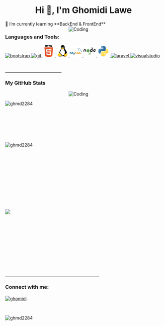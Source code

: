 <h1 align="center">Hi 👋, I'm Ghomidi Lawe </h1> 🌱 I’m currently learning **BackEnd & FrontEnd** <img align="right" alt="Coding" width="300" src="https://i.pinimg.com/originals/81/17/8b/81178b47a8598f0c81c4799f2cdd4057.gif">
<br>
<h3 align="left">Languages and Tools:</h3>
<p align="left">
  <a href="https://getbootstrap.com" target="_blank" rel="noreferrer">
    <img src="https://upload.wikimedia.org/wikipedia/commons/thumb/b/b2/Bootstrap_logo.svg/2560px-Bootstrap_logo.svg.png" alt="bootstrap" width="40"  />
  </a>
  <a href="https://git-scm.com/" target="_blank" rel="noreferrer">
    <img src="https://www.vectorlogo.zone/logos/git-scm/git-scm-icon.svg" alt="git" width="40" height="40" />
  </a>
  <a href="https://www.w3.org/html/" target="_blank" rel="noreferrer">
    <img src="https://raw.githubusercontent.com/devicons/devicon/master/icons/html5/html5-original-wordmark.svg" alt="html5" width="40" height="40" />
  </a>
  <a href="https://www.linux.org/" target="_blank" rel="noreferrer">
    <img src="https://raw.githubusercontent.com/devicons/devicon/master/icons/linux/linux-original.svg" alt="linux" width="40" height="40" />
  </a>
  <a href="https://www.mysql.com/" target="_blank" rel="noreferrer">
    <img src="https://raw.githubusercontent.com/devicons/devicon/master/icons/mysql/mysql-original-wordmark.svg" alt="mysql" width="40" height="40" />
  </a>
  <a href="https://nodejs.org" target="_blank" rel="noreferrer">
    <img src="https://raw.githubusercontent.com/devicons/devicon/master/icons/nodejs/nodejs-original-wordmark.svg" alt="nodejs" width="40" height="40" />
  </a>
  <a href="https://www.python.org" target="_blank" rel="noreferrer">
    <img src="https://raw.githubusercontent.com/devicons/devicon/master/icons/python/python-original.svg" alt="python" width="40" height="40" />
  </a>
  <a href="https://laravel.com" target="_blank" rel="noreferrer">
    <img src="https://laravel.com/img/logomark.min.svg" alt="laravel" width="40" height="40" />
  </a>
    <a href="https://www.visualstudio.com" target="_blank" rel="noreferrer">
    <img src="https://1000logos.net/wp-content/uploads/2023/04/Visual-Studio-logo.png" alt="visualstudio" height="40" />
  </a>
   
</p>
<br>
<hr width="36%">
<h3>My GitHub Stats</h3>
<img align="right" alt="Coding" width="300" src="https://cdn.dribbble.com/users/1277312/screenshots/14733298/media/39b1045e593737587dd60e42c8422d1f.gif">
<br>
<p>
  <img align="left" src="https://github-readme-stats.vercel.app/api/top-langs?username=ghmd2284&show_icons=true&theme=dark&locale=en&layout=compact" alt="ghmd2284" />
</p>
<br>
<br>
<br>
<br>
<br>
<br>
<br>
<p>&nbsp; <img align="left" src="https://github-readme-stats.vercel.app/api?username=ghmd2284&show_icons=true&theme=dark&locale=en" alt="ghmd2284" />
</p>
<br>
<br>
<br>
<br>
<br>
<br>
<br>
<br>
<br>
<br>
<p>
  <picture>
  <source
    srcset="https://github-readme-stats.vercel.app/api?username=ghmd2284&show_icons=true&theme=dark"
    media="(prefers-color-scheme: dark)"
  />
  <source
    srcset="https://github-readme-stats.vercel.app/api?username=ghmd2284&show_icons=true"
    media="(prefers-color-scheme: light), (prefers-color-scheme: no-preference)"
  />
  <img src="https://github-readme-stats.vercel.app/api?username=ghmd2284&show_icons=true" />
</picture>
</p>
<br>
<br>
<br>
<br>
<br>
<br>
<br>
<br>
<br>
<br>
<hr width="60%">
<h3 align="left">Connect with me:</h3>
<p align="left">
  
  <a href="https://t.me/ghomidi_22" target="blank">
    <img align="center" src="https://upload.wikimedia.org/wikipedia/commons/thumb/8/82/Telegram_logo.svg/640px-Telegram_logo.svg.png" alt="ghomidi" height="40" width="40" />
  </a> 
  
</p>
<br>
<p align="left">
  <img src="https://komarev.com/ghpvc/?username=ghmd2284&label=Profile%20views&color=0e75b6&style=flat" alt="ghmd2284" />
</p>
